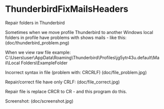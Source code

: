 # ThunderbirdFixMailsHeaders
Repair folders in Thunderbird

Sometimes when we move profile Thunderbird to another Windows local folders in profile have problems with shows mails - like this:
(doc/thunderbird_problem.png)

When we view raw file example: C:\Users\user\AppData\Roaming\Thunderbird\Profiles\jg5ytr43u.default\Mail\Local Folders\ExampleFolder

Incorrect syntax in file (problem with: CRCRLF)
(doc/file_problem.jpg)

Repair/correct file have only CRLF:
(doc/file_correct.jpg)

Repair file is replace CRCR to CR - and this program do this.

Screenshot:
(doc/screenshot.jpg)
